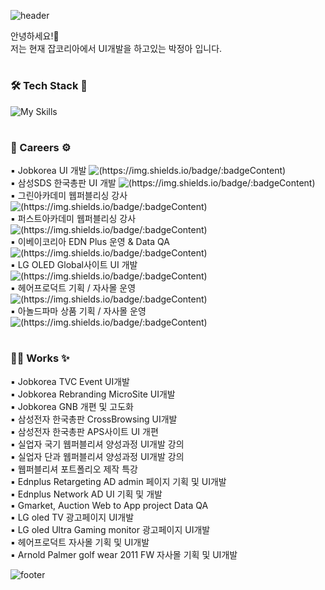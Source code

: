 ![header](https://capsule-render.vercel.app/api?type=waving&color=0:ec99b4,100:9ad7ec&height=180&section=header&text=박정아&desc=UI%20Developer%20and%20Teacher&fontSize=32&animation=twinkling&fontColor=ffffff&fontAlign=88&fontAlignY=35&descAlign=80&descAlignY=50)


안녕하세요!🤗<br> 저는 현재 잡코리아에서 UI개발을 하고있는 박정아 입니다.<br>

# 
### 🛠 Tech Stack 🔨
![My Skills](https://skillicons.dev/icons?i=js,html,css,scss,threejs,vue,react,webpack,nodejs,aws,figma)

<!--
![JavaScript](https://img.shields.io/badge/JavaScript-F7DF1E.svg?&style=for-the-badge&logo=JavaScript&logoColor=white)
![HTML5](https://img.shields.io/badge/HTML5-E34F26.svg?&style=for-the-badge&logo=HTML5&logoColor=white)
![CSS3](https://img.shields.io/badge/CSS3-1572B6.svg?&style=for-the-badge&logo=CSS3&logoColor=white) 
![threejs](https://img.shields.io/badge/threejs-000000.svg?&style=for-the-badge&logo=threedotjs&logoColor=white)
![sass](https://img.shields.io/badge/sass-CC6699.svg?&style=for-the-badge&logo=sass&logoColor=white) <br>
![vue](https://img.shields.io/badge/vue-4FC08D.svg?&style=for-the-badge&logo=vuedotjs&logoColor=white)
![react](https://img.shields.io/badge/react-61DAFB.svg?&style=for-the-badge&logo=react&logoColor=white)
![webpack](https://img.shields.io/badge/webpack-8DD6F9.svg?&style=for-the-badge&logo=webpack&logoColor=white)
![nodejs](https://img.shields.io/badge/nodejs-339933.svg?&style=for-the-badge&logo=nodedotjs&logoColor=white)
![amazonaws](https://img.shields.io/badge/amazonaws-232F3E.svg?&style=for-the-badge&logo=amazonaws&logoColor=white) -->

#
### 💼 Careers ⚙

▪ Jobkorea UI 개발 ![(https://img.shields.io/badge/:badgeContent)](https://img.shields.io/badge/Cureent-9ad7ec)<br>
▪ 삼성SDS 한국총판 UI 개발 ![(https://img.shields.io/badge/:badgeContent)](https://img.shields.io/badge/Past-cccccc) <br>
▪ 그린아카데미 웹퍼블리싱 강사 ![(https://img.shields.io/badge/:badgeContent)](https://img.shields.io/badge/Past-cccccc) <br>
▪ 퍼스트아카데미 웹퍼블리싱 강사 ![(https://img.shields.io/badge/:badgeContent)](https://img.shields.io/badge/Past-cccccc) <br>
▪ 이베이코리아 EDN Plus 운영 & Data QA ![(https://img.shields.io/badge/:badgeContent)](https://img.shields.io/badge/Past-cccccc) <br>
▪ LG OLED Global사이트 UI 개발 ![(https://img.shields.io/badge/:badgeContent)](https://img.shields.io/badge/Past-cccccc) <br>
▪ 헤어프로덕트 기획 / 자사몰 운영 ![(https://img.shields.io/badge/:badgeContent)](https://img.shields.io/badge/Past-cccccc) <br>
▪ 아놀드파마 상품 기획 / 자사몰 운영 ![(https://img.shields.io/badge/:badgeContent)](https://img.shields.io/badge/Past-cccccc) <br>

# 

### 🐱‍🏍 Works ✨
▪ Jobkorea TVC Event UI개발<br>
▪ Jobkorea Rebranding MicroSite UI개발<br>
▪ Jobkorea GNB 개편 및 고도화<br>
▪ 삼성전자 한국총판 CrossBrowsing UI개발<br>
▪ 삼성전자 한국총판 APS사이트 UI 개편<br>
▪ 실업자 국기 웹퍼블리셔 양성과정 UI개발 강의<br>
▪ 실업자 단과 웹퍼블리셔 양성과정 UI개발 강의<br>
▪ 웹퍼블리셔 포트폴리오 제작 특강<br>
▪ Ednplus Retargeting AD admin 페이지 기획 및 UI개발<br>
▪ Ednplus Network AD UI 기획 및 개발<br>
▪ Gmarket, Auction Web to App project Data QA<br>
▪ LG oled TV 광고페이지 UI개발 <br>
▪ LG oled Ultra Gaming monitor 광고페이지 UI개발 <br>
▪ 헤어프로덕트 자사몰 기획 및 UI개발 <br>
▪ Arnold Palmer golf wear 2011 FW 자사몰 기획 및 UI개발 <br>
  
  
![footer](https://capsule-render.vercel.app/api?type=waving&color=0:ec99b4,100:9ad7ec&height=180&section=footer)


<!--
![Anurag's GitHub stats](https://github-readme-stats.vercel.app/api?username=anniep8911&theme=moltack&show_icons=true) <br/>
![Top Langs](https://github-readme-stats.vercel.app/api/top-langs/?username=anniep8911&layout=compact&theme=moltack)
-->
 
